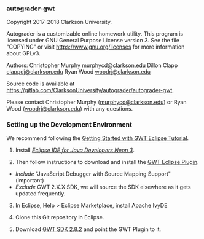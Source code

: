 ### autograder-gwt

Copyright 2017-2018 Clarkson University.

Autograder is a customizable online homework utility.
This program is licensed under GNU General Purpose License version 3. See the file "COPYING" or visit <https://www.gnu.org/licenses> for
more information about GPLv3.

Authors: 
Christopher Murphy  murphycd@clarkson.edu
Dillon Clapp        clappdj@clarkson.edu
Ryan Wood           woodrj@clarkson.edu

Source code is available at <https://gitlab.com/ClarksonUniversity/autograder/autograder-gwt>.

Please contact Christopher Murphy (murphycd@clarkson.edu) or Ryan Wood (woodrj@clarkson.edu) with any questions.


### Setting up the Development Environment



We recommend following the [Getting Started with GWT Eclipse Tutorial](http://www.gwtproject.org/usingeclipse.html).

1. Install [_Eclipse IDE for Java Developers Neon 3_](http://www.eclipse.org/downloads/packages/release/Neon/3).

2. Then follow instructions to download and install the [GWT Eclipse Plugin](http://gwt-plugins.github.io/documentation/gwt-eclipse-plugin/Download.html).
  * _Include_ "JavaScript Debugger with Source Mapping Support" (important)
  * _Exclude_ GWT 2.X.X SDK, we will source the SDK elsewhere as it gets updated frequently.

3. In Eclipse, Help > Eclipse Marketplace, install Apache IvyDE

4. Clone this Git repository in Eclipse.

5. Download [GWT SDK 2.8.2](http://www.gwtproject.org/download.html) and point the GWT Plugin to it.

